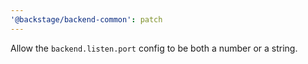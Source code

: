 ```yaml
---
'@backstage/backend-common': patch
---
```


Allow the `backend.listen.port` config to be both a number or a string.
